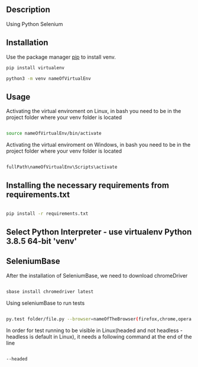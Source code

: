 ## Description

Using Python Selenium 

## Installation

Use the package manager [pip](https://pip.pypa.io/en/stable/) to install venv.

```bash
pip install virtualenv

python3 -m venv nameOfVirtualEnv
```

## Usage

Activating the virtual enviroment on Linux, in bash you need to be in the project folder where your venv folder is located

```bash

source nameOfVirtualEnv/bin/activate

```

Activating the virtual enviroment on Windows, in bash you need to be in the project folder where your venv folder is located

```bash

fullPath\nameOfVirtualEnv\Scripts\activate

```

## Installing the necessary requirements from requirements.txt

```bash

pip install -r requirements.txt

```

## Select Python Interpreter - use virtualenv Python 3.8.5 64-bit 'venv'

## SeleniumBase

After the installation of SeleniumBase, we need to download chromeDriver

```bash

sbase install chromedriver latest

```

Using seleniumBase to run tests

```bash

py.test folder/file.py --browser=nameOfTheBrowser(firefox,chrome,opera...)

```

In order for test running to be visible in Linux(headed and not headless - headless is default in Linux), it needs a following command
at the end of the line

```bash

--headed

```

